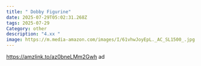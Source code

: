 ```yaml
---
title: " Dobby Figurine"
date: 2025-07-29T05:02:31.268Z
tags: 2025-07-29
Category: other
description: "4.xx "
image: https://m.media-amazon.com/images/I/61vhwJoyEpL._AC_SL1500_.jpg
---
```

https://amzlink.to/az0bneLMm2Gwh ad